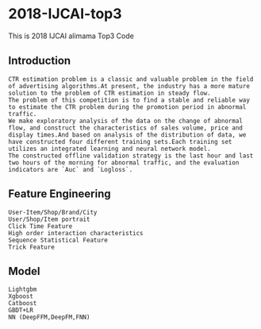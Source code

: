 # 2018-IJCAI-top3
This is 2018 IJCAI alimama Top3 Code

## Introduction
	CTR estimation problem is a classic and valuable problem in the field of advertising algorithms.At present, the industry has a more mature solution to the problem of CTR estimation in steady flow.
 	The problem of this competition is to find a stable and reliable way to estimate the CTR problem during the promotion period in abnormal traffic.
 	We make exploratory analysis of the data on the change of abnormal flow, and construct the characteristics of sales volume, price and display times.And based on analysis of the distribution of data, we have constructed four different training sets.Each training set utilizes an integrated learning and neural network model.
 	The constructed offline validation strategy is the last hour and last two hours of the morning for abnormal traffic, and the evaluation indicators are `Auc` and `Logloss`.
  
## Feature Engineering 
	User-Item/Shop/Brand/City
	User/Shop/Item portrait
	Click Time Feature
	High order interaction characteristics
	Sequence Statistical Feature
	Trick Feature
  
## Model

	Lightgbm
	Xgboost
	Catboost
	GBDT+LR
	NN (DeepFFM,DeepFM,FNN)
  
